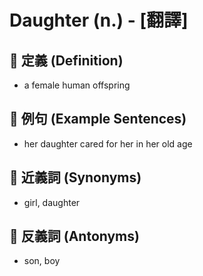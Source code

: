 
# **Daughter (n.) - [翻譯]**

## 📖 定義 (Definition)
- a female human offspring

## 📝 例句 (Example Sentences)
- her daughter cared for her in her old age

## 🔗 近義詞 (Synonyms)
- girl, daughter

## 🚫 反義詞 (Antonyms)
- son, boy
